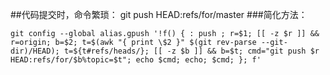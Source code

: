 ##代码提交时，命令繁琐： git push HEAD:refs/for/master
###简化方法：
```
git config --global alias.gpush '!f() { : push ; r=$1; [[ -z $r ]] && r=origin; b=$2; t=$(awk "{ print \$2 }" $(git rev-parse --git-dir)/HEAD); t=${t#refs/heads/}; [[ -z $b ]] && b=$t; cmd="git push $r HEAD:refs/for/$b%topic=$t"; echo $cmd; echo; $cmd; }; f'
```

